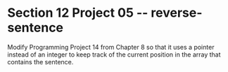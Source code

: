 # Section 12 Project 05 -- reverse-sentence

Modify Programming Project 14 from Chapter 8 so that it uses a pointer instead of an integer to keep track of the current position in the array that contains the sentence.
